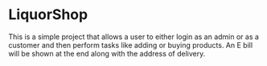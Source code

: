 # LiquorShop
This is a simple project that allows a user to either login as an admin or as a customer and then perform tasks like adding or buying products. An E bill will be shown at the end along with the address of delivery.

